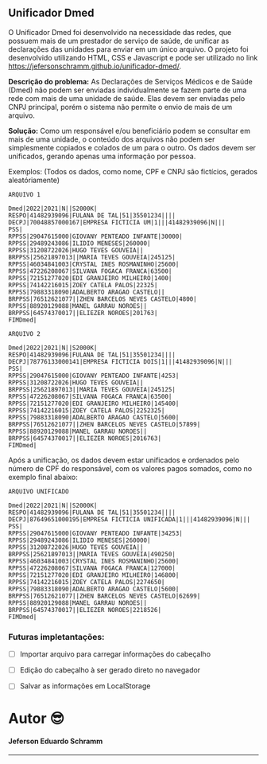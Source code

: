 ## Unificador Dmed
O Unificador Dmed foi desenvolvido na necessidade das redes, que possuem mais de um prestador de serviço de saúde, de unificar as declarações das unidades para enviar em um único arquivo.
O projeto foi desenvolvido utilizando HTML, CSS e Javascript e pode ser utilizado no link https://jefersonschramm.github.io/unificador-dmed/.

**Descrição do problema:**
As Declarações de Serviços Médicos e de Saúde (Dmed) não podem ser enviadas individualmente se fazem parte de uma rede com mais de uma unidade de saúde. Elas devem ser enviadas pelo CNPJ principal, porém o sistema não permite o envio de mais de um arquivo.

**Solução:**
Como um responsável e/ou beneficiário podem se consultar em mais de uma unidade, o conteúdo dos arquivos não podem ser simplesmente copiados e colados de um para o outro. Os dados devem ser unificados, gerando apenas uma informação por pessoa.

Exemplos: (Todos os dados, como nome, CPF e CNPJ são fictícios, gerados aleatóriamente)
```
ARQUIVO 1

Dmed|2022|2021|N||S2000K|
RESPO|41482939096|FULANA DE TAL|51|35501234||||
DECPJ|70048857000167|EMPRESA FICTICIA UM|1|||41482939096|N|||
PSS|
RPPSS|29047615000|GIOVANY PENTEADO INFANTE|30000|
RPPSS|29489243086|ILIDIO MENESES|260000|
RPPSS|31208722026|HUGO TEVES GOUVEIA||
BRPPSS|25621897013||MARIA TEVES GOUVEIA|245125|
RPPSS|46034841003|CRYSTAL INES ROSMANINHO|25600|
RPPSS|47226208067|SILVANA FOGACA FRANCA|63500|
RPPSS|72151277020|EDI GRANJEIRO MILHEIRO|1400|
RPPSS|74142216015|ZOEY CATELA PALOS|22325|
RPPSS|79883318090|ADALBERTO ARAGAO CASTELO||
BRPPSS|76512621077||ZHEN BARCELOS NEVES CASTELO|4800|
RPPSS|88920129088|MANEL GARRAU NOROES||
BRPPSS|64574370017||ELIEZER NOROES|201763|
FIMDmed|
```
```
ARQUIVO 2

Dmed|2022|2021|N||S2000K|
RESPO|41482939096|FULANA DE TAL|51|35501234||||
DECPJ|78776133000141|EMPRESA FICTICIA DOIS|1|||41482939096|N|||
PSS|
RPPSS|29047615000|GIOVANY PENTEADO INFANTE|4253|
RPPSS|31208722026|HUGO TEVES GOUVEIA||
BRPPSS|25621897013||MARIA TEVES GOUVEIA|245125|
RPPSS|47226208067|SILVANA FOGACA FRANCA|63500|
RPPSS|72151277020|EDI GRANJEIRO MILHEIRO|145400|
RPPSS|74142216015|ZOEY CATELA PALOS|2252325|
RPPSS|79883318090|ADALBERTO ARAGAO CASTELO|5600|
BRPPSS|76512621077||ZHEN BARCELOS NEVES CASTELO|57899|
RPPSS|88920129088|MANEL GARRAU NOROES||
BRPPSS|64574370017||ELIEZER NOROES|2016763|
FIMDmed|
```
Após a unificação, os dados devem estar unificados e ordenados pelo número de CPF do responsável, com os valores pagos somados, como no exemplo final abaixo:

```
ARQUIVO UNIFICADO

Dmed|2022|2021|N||S2000K|
RESPO|41482939096|FULANA DE TAL|51|35501234||||
DECPJ|87649651000195|EMPRESA FICTICIA UNIFICADA|1|||41482939096|N|||
PSS|
RPPSS|29047615000|GIOVANY PENTEADO INFANTE|34253|
RPPSS|29489243086|ILIDIO MENESES|260000|
RPPSS|31208722026|HUGO TEVES GOUVEIA||
BRPPSS|25621897013||MARIA TEVES GOUVEIA|490250|
RPPSS|46034841003|CRYSTAL INES ROSMANINHO|25600|
RPPSS|47226208067|SILVANA FOGACA FRANCA|127000|
RPPSS|72151277020|EDI GRANJEIRO MILHEIRO|146800|
RPPSS|74142216015|ZOEY CATELA PALOS|2274650|
RPPSS|79883318090|ADALBERTO ARAGAO CASTELO|5600|
BRPPSS|76512621077||ZHEN BARCELOS NEVES CASTELO|62699|
RPPSS|88920129088|MANEL GARRAU NOROES||
BRPPSS|64574370017||ELIEZER NOROES|2218526|
FIMDmed|
```
### Futuras impletantações:
- [ ] Importar arquivo para carregar informações do cabeçalho
- [ ] Edição do cabeçalho à ser gerado direto no navegador
- [ ] Salvar as informações em LocalStorage


# Autor 😎
#### Jeferson Eduardo Schramm

-----
